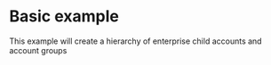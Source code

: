 # Basic example

This example will create a hierarchy of enterprise child accounts and account groups

